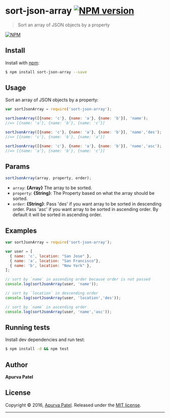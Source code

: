 # sort-json-array [![NPM version](https://img.shields.io/npm/v/sort-json-array.svg?style=flat)](https://www.npmjs.com/package/sort-json-array)

>  Sort an array of JSON objects by a property

[![NPM](https://nodei.co/npm/sort-json-array.svg?downloads=true&stars=true)](https://www.npmjs.com/package/sort-json-array/)

## Install

Install with [npm](https://www.npmjs.com/):

```sh
$ npm install sort-json-array --save
```

## Usage

Sort an array of JSON objects by a property:

```js
var sortJsonArray = require('sort-json-array');

sortJsonArray([{name: 'c'}, {name: 'a'}, {name: 'b'}], 'name');
//=> [{name: 'a'}, {name: 'b'}, {name: 'c'}]

sortJsonArray([{name: 'c'}, {name: 'a'}, {name: 'b'}], 'name','des');
//=> [{name: 'c'}, {name: 'b'}, {name: 'a'}]

sortJsonArray([{name: 'c'}, {name: 'a'}, {name: 'b'}], 'name','asc');
//=> [{name: 'a'}, {name: 'b'}, {name: 'c'}]
```

## Params

```js
sortJsonArray(array, property, order);
```

* `array`: **{Array}** The array to be sorted.
* `property`: **{String}**: The Property based on what the array should be sorted.
* `order`: **{String}**: Pass 'des' if you want array to be sorted in descending order. Pass 'asc' if you want array to be sorted in ascending order. By default it will be sorted in ascending order.

## Examples

```js
var sortJsonArray = require('sort-json-array');

var user = [
  { name: 'c', location: "San Jose" },
  { name: 'a', location: "San Francisco"},
  { name: 'b', location: "New York" },
];

// sort by `name` in ascending order because order is not passed
console.log(sortJsonArray(user, 'name'));

// sort by `location` in descending order
console.log(sortJsonArray(user, 'location','des'));

// sort by `name` in ascending order
console.log(sortJsonArray(user, 'name','asc'));
```

## Running tests

Install dev dependencies and run test:

```sh
$ npm install -d && npm test
```

## Author

**Apurva Patel**

## License

Copyright © 2016, [Apurva Patel](https://github.com/apurvapatel141092).
Released under the [MIT license](https://github.com/apurvapatel141092/sort-json-array/blob/master/LICENSE).

***

